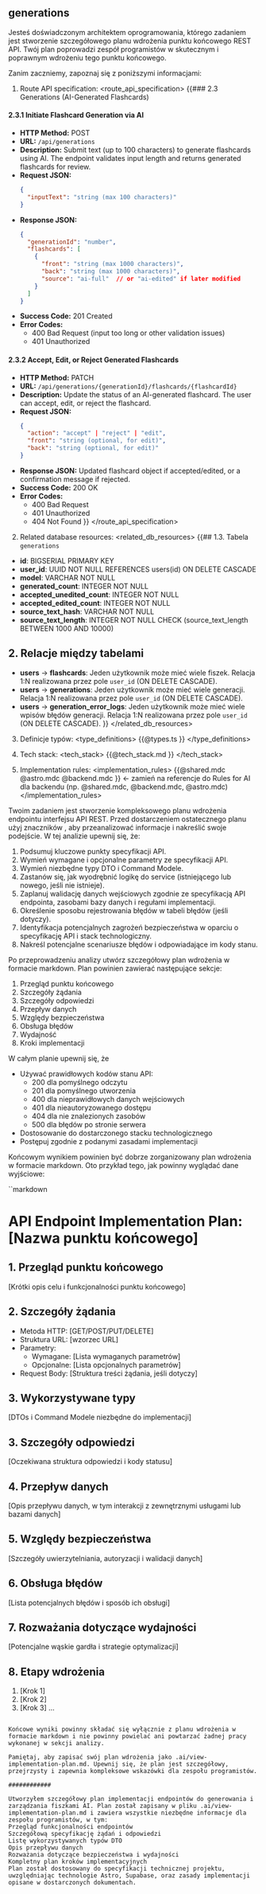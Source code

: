 ## generations

Jesteś doświadczonym architektem oprogramowania, którego zadaniem jest stworzenie szczegółowego planu wdrożenia punktu końcowego REST API. Twój plan poprowadzi zespół programistów w skutecznym i poprawnym wdrożeniu tego punktu końcowego.

Zanim zaczniemy, zapoznaj się z poniższymi informacjami:

1. Route API specification:
<route_api_specification>
{{### 2.3 Generations (AI-Generated Flashcards)

#### 2.3.1 Initiate Flashcard Generation via AI
- **HTTP Method:** POST
- **URL:** `/api/generations`
- **Description:** Submit text (up to 100 characters) to generate flashcards using AI. The endpoint validates input length and returns generated flashcards for review.
- **Request JSON:**
  ```json
  {
    "inputText": "string (max 100 characters)"
  }
  ```
- **Response JSON:**
  ```json
  {
    "generationId": "number",
    "flashcards": [
      {
        "front": "string (max 1000 characters)",
        "back": "string (max 1000 characters)",
        "source": "ai-full"  // or "ai-edited" if later modified
      }
    ]
  }
  ```
- **Success Code:** 201 Created
- **Error Codes:**
  - 400 Bad Request (input too long or other validation issues)
  - 401 Unauthorized

#### 2.3.2 Accept, Edit, or Reject Generated Flashcards
- **HTTP Method:** PATCH
- **URL:** `/api/generations/{generationId}/flashcards/{flashcardId}`
- **Description:** Update the status of an AI-generated flashcard. The user can accept, edit, or reject the flashcard.
- **Request JSON:**
  ```json
  {
    "action": "accept" | "reject" | "edit",
    "front": "string (optional, for edit)",
    "back": "string (optional, for edit)"
  }
  ```
- **Response JSON:** Updated flashcard object if accepted/edited, or a confirmation message if rejected.
- **Success Code:** 200 OK
- **Error Codes:**
  - 400 Bad Request
  - 401 Unauthorized
  - 404 Not Found
}}
</route_api_specification>

2. Related database resources:
<related_db_resources>
{{## 1.3. Tabela `generations`
- **id**: BIGSERIAL PRIMARY KEY  
- **user_id**: UUID NOT NULL REFERENCES users(id) ON DELETE CASCADE  
- **model**: VARCHAR NOT NULL  
- **generated_count**: INTEGER NOT NULL  
- **accepted_unedited_count**: INTEGER NOT NULL  
- **accepted_edited_count**: INTEGER NOT NULL  
- **source_text_hash**: VARCHAR NOT NULL  
- **source_text_length**: INTEGER NOT NULL CHECK (source_text_length BETWEEN 1000 AND 10000)

## 2. Relacje między tabelami

- **users** → **flashcards**: Jeden użytkownik może mieć wiele fiszek. Relacja 1:N realizowana przez pole `user_id` (ON DELETE CASCADE).
- **users** → **generations**: Jeden użytkownik może mieć wiele generacji. Relacja 1:N realizowana przez pole `user_id` (ON DELETE CASCADE).
- **users** → **generation_error_logs**: Jeden użytkownik może mieć wiele wpisów błędów generacji. Relacja 1:N realizowana przez pole `user_id` (ON DELETE CASCADE).
}}
</related_db_resources>

3. Definicje typów:
<type_definitions>
{{@types.ts }}
</type_definitions>

3. Tech stack:
<tech_stack>
{{@tech_stack.md }}
</tech_stack>

4. Implementation rules:
<implementation_rules>
{{@shared.mdc @astro.mdc @backend.mdc }} <- zamień na referencje do Rules for AI dla backendu (np. @shared.mdc, @backend.mdc, @astro.mdc)
</implementation_rules>

Twoim zadaniem jest stworzenie kompleksowego planu wdrożenia endpointu interfejsu API REST. Przed dostarczeniem ostatecznego planu użyj znaczników <analysis>, aby przeanalizować informacje i nakreślić swoje podejście. W tej analizie upewnij się, że:

1. Podsumuj kluczowe punkty specyfikacji API.
2. Wymień wymagane i opcjonalne parametry ze specyfikacji API.
3. Wymień niezbędne typy DTO i Command Modele.
4. Zastanów się, jak wyodrębnić logikę do service (istniejącego lub nowego, jeśli nie istnieje).
5. Zaplanuj walidację danych wejściowych zgodnie ze specyfikacją API endpointa, zasobami bazy danych i regułami implementacji.
6. Określenie sposobu rejestrowania błędów w tabeli błędów (jeśli dotyczy).
7. Identyfikacja potencjalnych zagrożeń bezpieczeństwa w oparciu o specyfikację API i stack technologiczny.
8. Nakreśl potencjalne scenariusze błędów i odpowiadające im kody stanu.

Po przeprowadzeniu analizy utwórz szczegółowy plan wdrożenia w formacie markdown. Plan powinien zawierać następujące sekcje:

1. Przegląd punktu końcowego
2. Szczegóły żądania
3. Szczegóły odpowiedzi
4. Przepływ danych
5. Względy bezpieczeństwa
6. Obsługa błędów
7. Wydajność
8. Kroki implementacji

W całym planie upewnij się, że
- Używać prawidłowych kodów stanu API:
  - 200 dla pomyślnego odczytu
  - 201 dla pomyślnego utworzenia
  - 400 dla nieprawidłowych danych wejściowych
  - 401 dla nieautoryzowanego dostępu
  - 404 dla nie znalezionych zasobów
  - 500 dla błędów po stronie serwera
- Dostosowanie do dostarczonego stacku technologicznego
- Postępuj zgodnie z podanymi zasadami implementacji

Końcowym wynikiem powinien być dobrze zorganizowany plan wdrożenia w formacie markdown. Oto przykład tego, jak powinny wyglądać dane wyjściowe:

``markdown
# API Endpoint Implementation Plan: [Nazwa punktu końcowego]

## 1. Przegląd punktu końcowego
[Krótki opis celu i funkcjonalności punktu końcowego]

## 2. Szczegóły żądania
- Metoda HTTP: [GET/POST/PUT/DELETE]
- Struktura URL: [wzorzec URL]
- Parametry:
  - Wymagane: [Lista wymaganych parametrów]
  - Opcjonalne: [Lista opcjonalnych parametrów]
- Request Body: [Struktura treści żądania, jeśli dotyczy]

## 3. Wykorzystywane typy
[DTOs i Command Modele niezbędne do implementacji]

## 3. Szczegóły odpowiedzi
[Oczekiwana struktura odpowiedzi i kody statusu]

## 4. Przepływ danych
[Opis przepływu danych, w tym interakcji z zewnętrznymi usługami lub bazami danych]

## 5. Względy bezpieczeństwa
[Szczegóły uwierzytelniania, autoryzacji i walidacji danych]

## 6. Obsługa błędów
[Lista potencjalnych błędów i sposób ich obsługi]

## 7. Rozważania dotyczące wydajności
[Potencjalne wąskie gardła i strategie optymalizacji]

## 8. Etapy wdrożenia
1. [Krok 1]
2. [Krok 2]
3. [Krok 3]
...
```

Końcowe wyniki powinny składać się wyłącznie z planu wdrożenia w formacie markdown i nie powinny powielać ani powtarzać żadnej pracy wykonanej w sekcji analizy.

Pamiętaj, aby zapisać swój plan wdrożenia jako .ai/view-implementation-plan.md. Upewnij się, że plan jest szczegółowy, przejrzysty i zapewnia kompleksowe wskazówki dla zespołu programistów.

############

Utworzyłem szczegółowy plan implementacji endpointów do generowania i zarządzania fiszkami AI. Plan został zapisany w pliku .ai/view-implementation-plan.md i zawiera wszystkie niezbędne informacje dla zespołu programistów, w tym:
Przegląd funkcjonalności endpointów
Szczegółową specyfikację żądań i odpowiedzi
Listę wykorzystywanych typów DTO
Opis przepływu danych
Rozważania dotyczące bezpieczeństwa i wydajności
Kompletny plan kroków implementacyjnych
Plan został dostosowany do specyfikacji technicznej projektu, uwzględniając technologie Astro, Supabase, oraz zasady implementacji opisane w dostarczonych dokumentach.